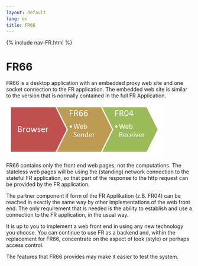 ```yaml
---
layout: default
lang: en
title: FR66
---
```


{% include nav-FR.html %}

# FR66

FR66 is a desktop application with an embedded proxy web site and one socket connection to the FR application.
The embedded web site is similar to the version that is normally contained in the full FR Application.

![FR66 Request Pipeline](../images/FR66-Achse-01.png)

FR66 contains only the front end web pages, not the computations.
The stateless web pages will be using the (standing) network connection to the stateful FR application, 
so that part of the response to the http request can be provided by the FR application.

The partner component if form of the FR Applikation (z.B. FR04) can be reached in exactly the same way by
other implementations of the web front end. 
The only requirement that is needed is the ability to establish and use a connection to the FR application, in the usual way.

It is up to you to implement a web front end in using any new technology you choose. 
You can continue to use FR as a backend and, within the replacement for FR66, concentrate on the aspect of look (style)
or perhaps access control.

The features that FR66 provides may make it easier to test the system.
